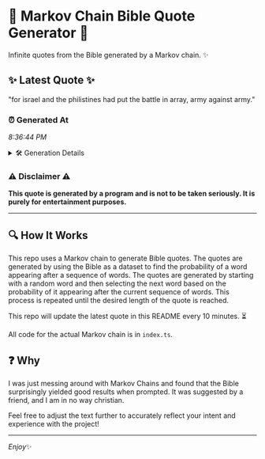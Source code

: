# 📖 Markov Chain Bible Quote Generator 📖

Infinite quotes from the Bible generated by a Markov chain. ✨

## ✨ Latest Quote ✨
"for israel and the philistines had put the battle in array, army against army."

### ⏰ Generated At
*8:36:44 PM*

<details>
    <summary>🛠️ Generation Details</summary>
    <p>
        <strong>🌱 Seed:</strong> for<br>
        <strong>🔄 Iterations:</strong> 13<br>
        <strong>📜 Context History:</strong><br>[ for ]: israel<br>[ for, israel ]: and<br>[ for, israel, and ]: the<br>[ for, israel, and, the ]: philistines<br>[ for, israel, and, the, philistines ]: had<br>[ for, israel, and, the, philistines, had ]: put<br>[ israel, and, the, philistines, had, put ]: the<br>[ and, the, philistines, had, put, the ]: battle<br>[ the, philistines, had, put, the, battle ]: in<br>[ philistines, had, put, the, battle, in ]: array,<br>[ had, put, the, battle, in, array, ]: army<br>[ put, the, battle, in, array,, army ]: against<br>[ the, battle, in, array,, army, against ]: army.<br>
    </p>
</details>

### ⚠️ Disclaimer ⚠️
**This quote is generated by a program and is not to be taken seriously. It is purely for entertainment purposes.**

---

## 🔍 How It Works

This repo uses a Markov chain to generate Bible quotes. The quotes are generated by using the Bible as a dataset to find the probability of a word appearing after a sequence of words. The quotes are generated by starting with a random word and then selecting the next word based on the probability of it appearing after the current sequence of words. This process is repeated until the desired length of the quote is reached.

This repo will update the latest quote in this README every 10 minutes. ⏳

All code for the actual Markov chain is in `index.ts`.

## ❓ Why

I was just messing around with Markov Chains and found that the Bible surprisingly yielded good results when prompted. 
It was suggested by a friend, and I am in no way christian.

Feel free to adjust the text further to accurately reflect your intent and experience with the project!

---

*Enjoy*✨
